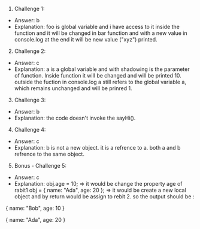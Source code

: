 1. Challenge 1:
  - Answer: b
  - Explanation:  foo is global variable and i have access to it inside the function and it will be changed in bar function and with a new value in console.log at the end it will be new value ("xyz") printed.


2. Challenge 2:
  - Answer: c
  - Explanation: a is a global variable and with shadowing is the parameter of function. Inside function it will be changed and will be printed  10. outside the fuction in console.log a still refers to the global variable a, which remains unchanged and will be prinred 1.


3. Challenge 3:
  - Answer: b
  - Explanation: the code doesn't invoke the sayHi().


4. Challenge 4:
  - Answer: c
  - Explanation: b is not a new object. it is a refrence to a. both a and b refrence to the same object.


5. Bonus - Challenge 5:
  - Answer: c
  - Explanation: 
  obj.age = 10; => it would be change the property age of rabit1
  obj = { name: "Ada", age: 20 }; => it would be create a new local object and by return would be assign to rebit 2.
  so the output should be :
  
   { name: "Bob", age: 10 } 
    
  { name: "Ada", age: 20 }


